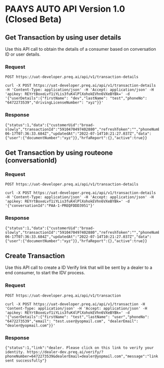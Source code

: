 # PAAYS AUTO API Version 1.0 (Closed Beta)

## Get Transaction by using user details

Use this API call to obtain the details of a consumer based on conversation ID or user details. 

### Request

`POST https://uat-developer.preq.ai/api/v1/transaction-details`

    curl -X POST https://uat-developer.preq.ai/api/v1/transaction-details -H 'Content-Type: application/json' -H 'Accept: application/json' -H 'apikey: REYrtBoxeLvf1iYLis3fuK4lPlXohokEVhn6VXeBYBk=' -d '{"userDetails":{"firstName": "dev","lastName": "test","phoneNo": "6472273539","drivingLicenseNumber": "xyz"}}'

### Response

    {"status":1,"data":{"customerUid":"broad-slowly","transactionId":"5910470497402880","refreshToken":"","phoneNumber":"6472273539","dealerEmail":"dealer@dealership.com","userIpAddress":"103.59.75.111","maxmindReport":null,"countryCode":"CA","createdAt":"2022-06-17T07:36:33.684Z","updatedAt":"2022-07-14T10:21:27.037Z","data":{"user":{"documentNumber":"xyz"}},"hrfaReport":{},"active":true}}

## Get Transaction by using routeone (conversationId)

### Request

`POST https://uat-developer.preq.ai/api/v1/transaction-details`

    curl -X POST https://uat-developer.preq.ai/api/v1/transaction-details -H 'Content-Type: application/json' -H 'Accept: application/json' -H 'apikey: REYrtBoxeLvf1iYLis3fuK4lPlXohokEVhn6VXeBYBk=' -d '{"conversationId":"PAA-1-PREQFDDD3951"}'

### Response

    {"status":1,"data":{"customerUid":"broad-slowly","transactionId":"5910470497402880","refreshToken":"","phoneNumber":"6472273539","dealerEmail":"dealer@dealership.com","userIpAddress":"103.59.75.111","maxmindReport":null,"countryCode":"CA","createdAt":"2022-06-17T07:36:33.684Z","updatedAt":"2022-07-14T10:21:27.037Z","data":{"user":{"documentNumber":"xyz"}},"hrfaReport":{},"active":true}}

## Create Transaction

Use this API call to create a ID Verify link that will be sent by a dealer to a end consumer, to start the IDV process. 

### Request

`POST https://uat-developer.preq.ai/api/v1/transaction`

    curl -X POST https://uat-developer.preq.ai/api/v1/transaction -H 'Content-Type: application/json' -H 'Accept: application/json' -H 'apikey: REYrtBoxeLvf1iYLis3fuK4lPlXohokEVhn6VXeBYBk=' -d '{"userDetails":{"firstName": "test","lastName": "user","phoneNo": "6472273539","email": "test.user@yopmail.com", "dealerEmail": "dealer@yopmail.com"}}'

### Response

    {"status":1,"link":"dealer. Please click on this link to verify your identity. https://dealer-dev.preq.ai/verify/?phoneNumber=6472273539&dealerEmail=dealer@yopmail.com","message":"link sent successfully"}
